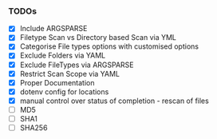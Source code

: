 ### TODOs

- [x] Include ARGSPARSE
- [x] Filetype Scan vs Directory based Scan via YML
- [x] Categorise File types options with customised options
- [x] Exclude Folders via YAML
- [x] Exclude FileTypes via ARGSPARSE
- [x] Restrict Scan Scope via YAML
- [x] Proper Documentation
- [x] dotenv config for locations
- [x] manual control over status of completion - rescan of files
- [ ] MD5
- [ ] SHA1
- [ ] SHA256